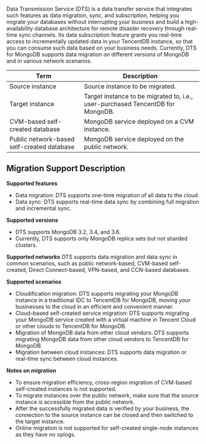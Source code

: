 Data Transmission Service (DTS) is a data transfer service that integrates such features as data migration, sync, and subscription, helping you migrate your databases without interrupting your business and build a high-availability database architecture for remote disaster recovery through real-time sync channels. Its data subscription feature grants you real-time access to incrementally updated data in your TencentDB instance, so that you can consume such data based on your business needs. Currently, DTS for MongoDB supports data migration on different versions of MongoDB and in various network scenarios.

| Term | Description |
| -------- | -------------------------------------------------- |
| Source instance | Source instance to be migrated. |
| Target instance | Target instance to be migrated to, i.e., user-purchased TencentDB for MongoDB. |
| CVM-based self-created database | MongoDB service deployed on a CVM instance. |
| Public network-based self-created database | MongoDB service deployed on the public network. |

## Migration Support Description
**Supported features**
- Data migration: DTS supports one-time migration of all data to the cloud.
- Data sync: DTS supports real-time data sync by combining full migration and incremental sync.

**Supported versions**
- DTS supports MongoDB 3.2, 3.4, and 3.6.
- Currently, DTS supports only MongoDB replica sets but not sharded clusters.

**Supported networks**
DTS supports data migration and data sync in common scenarios, such as public network-based, CVM-based self-created, Direct Connect-based, VPN-based, and CCN-based databases.

**Supported scenarios**
- Cloudification migration: DTS supports migrating your MongoDB instance in a traditional IDC to TencentDB for MongoDB, moving your businesses to the cloud in an efficient and convenient manner.
- Cloud-based self-created service migration: DTS supports migrating your MongoDB service created with a virtual machine in Tencent Cloud or other clouds to TencentDB for MongoDB.
- Migration of MongoDB data from other cloud vendors: DTS supports migrating MongoDB data from other cloud vendors to TencentDB for MongoDB.
- Migration between cloud instances: DTS supports data migration or real-time sync between cloud instances.

**Notes on migration**
- To ensure migration efficiency, cross-region migration of CVM-based self-created instances is not supported.
- To migrate instances over the public network, make sure that the source instance is accessible from the public network.
- After the successfully migrated data is verified by your business, the connection to the source instance can be closed and then switched to the target instance.
- Online migration is not supported for self-created single-node instances as they have no oplogs.
